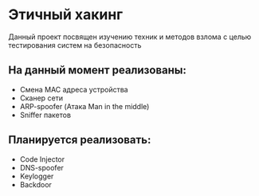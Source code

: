 # Этичный хакинг  
Данный проект посвящен изучению техник и методов взлома с целью тестирования систем на безопасность  
## На данный момент реализованы: 
* Смена MAC адреса устройства  
* Сканер сети  
* ARP-spoofer (Атака Man in the middle)
* Sniffer пакетов 

## Планируется реализовать:   
* Code Injector  
* DNS-spoofer
* Keylogger
* Backdoor

